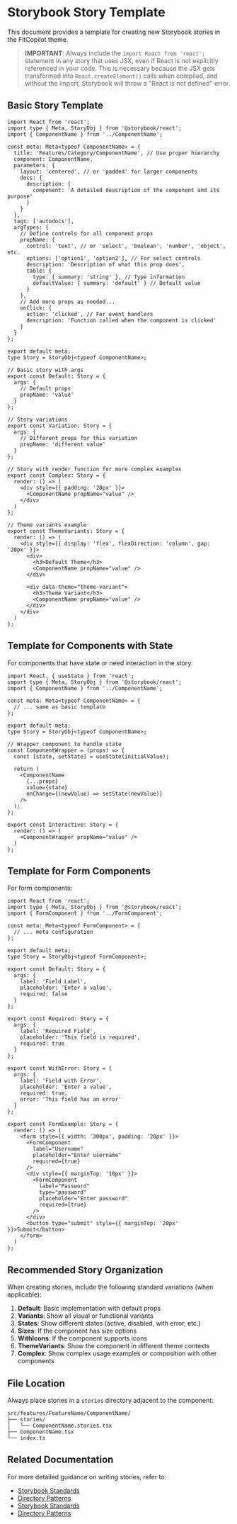 # Storybook Story Template

This document provides a template for creating new Storybook stories in the FitCopilot theme.

> **IMPORTANT**: Always include the `import React from 'react';` statement in any story that uses JSX, even if React is not explicitly referenced in your code. This is necessary because the JSX gets transformed into `React.createElement()` calls when compiled, and without the import, Storybook will throw a "React is not defined" error.

## Basic Story Template

```tsx
import React from 'react';
import type { Meta, StoryObj } from '@storybook/react';
import { ComponentName } from '../ComponentName';

const meta: Meta<typeof ComponentName> = {
  title: 'Features/Category/ComponentName', // Use proper hierarchy
  component: ComponentName,
  parameters: {
    layout: 'centered', // or 'padded' for larger components
    docs: {
      description: {
        component: 'A detailed description of the component and its purpose'
      }
    }
  },
  tags: ['autodocs'],
  argTypes: {
    // Define controls for all component props
    propName: {
      control: 'text', // or 'select', 'boolean', 'number', 'object', etc.
      options: ['option1', 'option2'], // For select controls
      description: 'Description of what this prop does',
      table: {
        type: { summary: 'string' }, // Type information
        defaultValue: { summary: 'default' } // Default value
      }
    },
    // Add more props as needed...
    onClick: {
      action: 'clicked', // For event handlers
      description: 'Function called when the component is clicked'
    }
  }
};

export default meta;
type Story = StoryObj<typeof ComponentName>;

// Basic story with args
export const Default: Story = {
  args: {
    // Default props
    propName: 'value'
  }
};

// Story variations
export const Variation: Story = {
  args: {
    // Different props for this variation
    propName: 'different value'
  }
};

// Story with render function for more complex examples
export const Complex: Story = {
  render: () => (
    <div style={{ padding: '20px' }}>
      <ComponentName propName="value" />
    </div>
  )
};

// Theme variants example
export const ThemeVariants: Story = {
  render: () => (
    <div style={{ display: 'flex', flexDirection: 'column', gap: '20px' }}>
      <div>
        <h3>Default Theme</h3>
        <ComponentName propName="value" />
      </div>
      
      <div data-theme="theme-variant">
        <h3>Theme Variant</h3>
        <ComponentName propName="value" />
      </div>
    </div>
  )
};
```

## Template for Components with State

For components that have state or need interaction in the story:

```tsx
import React, { useState } from 'react';
import type { Meta, StoryObj } from '@storybook/react';
import { ComponentName } from '../ComponentName';

const meta: Meta<typeof ComponentName> = {
  // ... same as basic template
};

export default meta;
type Story = StoryObj<typeof ComponentName>;

// Wrapper component to handle state
const ComponentWrapper = (props) => {
  const [state, setState] = useState(initialValue);
  
  return (
    <ComponentName 
      {...props}
      value={state}
      onChange={(newValue) => setState(newValue)}
    />
  );
};

export const Interactive: Story = {
  render: () => (
    <ComponentWrapper propName="value" />
  )
};
```

## Template for Form Components

For form components:

```tsx
import React from 'react';
import type { Meta, StoryObj } from '@storybook/react';
import { FormComponent } from '../FormComponent';

const meta: Meta<typeof FormComponent> = {
  // ... meta configuration
};

export default meta;
type Story = StoryObj<typeof FormComponent>;

export const Default: Story = {
  args: {
    label: 'Field Label',
    placeholder: 'Enter a value',
    required: false
  }
};

export const Required: Story = {
  args: {
    label: 'Required Field',
    placeholder: 'This field is required',
    required: true
  }
};

export const WithError: Story = {
  args: {
    label: 'Field with Error',
    placeholder: 'Enter a value',
    required: true,
    error: 'This field has an error'
  }
};

export const FormExample: Story = {
  render: () => (
    <form style={{ width: '300px', padding: '20px' }}>
      <FormComponent
        label="Username"
        placeholder="Enter username"
        required={true}
      />
      <div style={{ marginTop: '10px' }}>
        <FormComponent
          label="Password"
          type="password"
          placeholder="Enter password"
          required={true}
        />
      </div>
      <button type="submit" style={{ marginTop: '20px' }}>Submit</button>
    </form>
  )
};
```

## Recommended Story Organization

When creating stories, include the following standard variations (when applicable):

1. **Default**: Basic implementation with default props
2. **Variants**: Show all visual or functional variants
3. **States**: Show different states (active, disabled, with error, etc.)
4. **Sizes**: If the component has size options
5. **WithIcons**: If the component supports icons
6. **ThemeVariants**: Show the component in different theme contexts
7. **Complex**: Show complex usage examples or composition with other components

## File Location

Always place stories in a `stories` directory adjacent to the component:

```
src/features/FeatureName/ComponentName/
├── stories/
│   └── ComponentName.stories.tsx
├── ComponentName.tsx
└── index.ts
```

## Related Documentation

For more detailed guidance on writing stories, refer to:
- [Storybook Standards](./story-standards.md)
- [Directory Patterns](../architecture/directory-patterns.md) 
- [Storybook Standards](./story-standards.md)
- [Directory Patterns](../architecture/directory-patterns.md) 